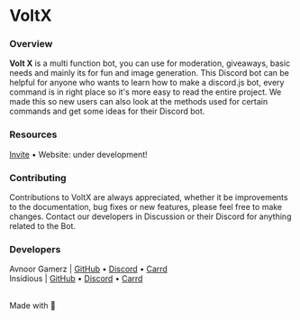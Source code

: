 # VoltX 

### Overview

**Volt X** is a multi function bot, you can use for moderation, giveaways, basic needs and mainly its for fun and image generation. 
This Discord bot can be helpful for anyone who wants to learn how to make a discord.js bot, every command is in right place so it's more easy to read the entire project. 
We made this so new users can also look at the methods used for certain commands and get some ideas for their Discord bot.

### Resources

[Invite](https://discord.com/oauth2/authorize?client_id=777813339610939402&scope=bot&permissions=422964289) • Website: under development!

### Contributing

Contributions to VoltX are always appreciated, whether it be improvements to the documentation, bug fixes or new features, please feel free to make changes. 
Contact our developers in Discussion or their Discord for anything related to the Bot.

### Developers

Avnoor Gamerz | [GitHub](https://github.com/Avnoor-Gamerz) • [Discord](https://discord.com/users/732137013620244512) • [Carrd](https://avnoorgamerz.carrd.co/) <br>
Insidious | [GitHub](https://github.com/insidiousthedev) • [Discord](https://discord.com/users/853865815080960011) • [Carrd](https://insidious699.carrd.co/)

<br>
Made with 💖
